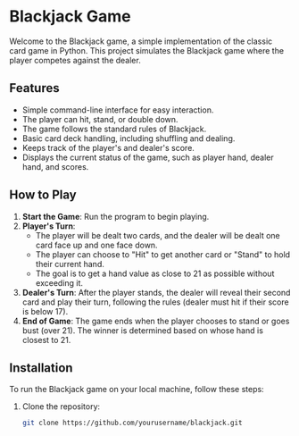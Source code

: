 # Blackjack Game

Welcome to the Blackjack game, a simple implementation of the classic card game in Python. This project simulates the Blackjack game where the player competes against the dealer.

## Features

- Simple command-line interface for easy interaction.
- The player can hit, stand, or double down.
- The game follows the standard rules of Blackjack.
- Basic card deck handling, including shuffling and dealing.
- Keeps track of the player's and dealer's score.
- Displays the current status of the game, such as player hand, dealer hand, and scores.

## How to Play

1. **Start the Game**: Run the program to begin playing.
2. **Player's Turn**: 
   - The player will be dealt two cards, and the dealer will be dealt one card face up and one face down.
   - The player can choose to "Hit" to get another card or "Stand" to hold their current hand.
   - The goal is to get a hand value as close to 21 as possible without exceeding it.
3. **Dealer's Turn**: After the player stands, the dealer will reveal their second card and play their turn, following the rules (dealer must hit if their score is below 17).
4. **End of Game**: The game ends when the player chooses to stand or goes bust (over 21). The winner is determined based on whose hand is closest to 21.

## Installation

To run the Blackjack game on your local machine, follow these steps:

1. Clone the repository:
   ```bash
   git clone https://github.com/yourusername/blackjack.git
